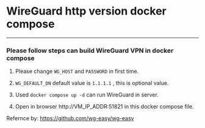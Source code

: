 # WireGuard http version docker compose
---
### Please follow steps can build WireGuard VPN in docker compose

1. Please change `WG_HOST` and `PASSWORD` in first time.

2. `WG_DEFAULT_DN` default value is `1.1.1.1` , this is optional value.

3. Used `docker compose up -d` can run WireGuard in server.

4. Open in browser http://VM_IP_ADDR:51821 in this docker compose file.

Refernce by: https://github.com/wg-easy/wg-easy